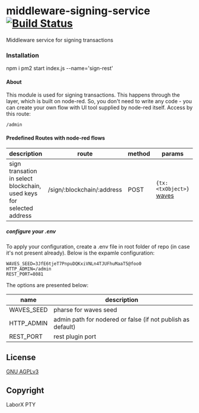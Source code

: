# middleware-signing-service [![Build Status](https://travis-ci.org/ChronoBank/middleware-signing-service.svg?branch=master)](https://travis-ci.org/ChronoBank/middleware-signing-service)

Middleware service for signing transactions 

### Installation

npm i
pm2 start index.js --name='sign-rest'

#### About
This module is used for signing transactions. This happens through the layer, which is built on node-red.
So, you don't need to write any code - you can create your own flow with UI tool supplied by node-red itself. Access by this route:
```
/admin
````


#### Predefined Routes with node-red flows

| description | route | method | params | output | 
| --------- | ---- | - | ---- | --- | 
| sign transation in select blockchain, used keys for selected address | /sign/:blockchain/:address | POST | ```{tx: <txObject>}``` [waves](examples/input_waves.md) | [waves](examples/output_waves.md)


##### сonfigure your .env

To apply your configuration, create a .env file in root folder of repo (in case it's not present already).
Below is the expamle configuration:

```
WAVES_SEED=3JfE6tjeT7PnpuDQKxiVNLn4TJUFhuMaaT5@foo0
HTTP_ADMIN=/admin
REST_PORT=8081

```

The options are presented below:

| name | description|
| ------ | ------ |
| WAVES_SEED | pharse for waves seed
| HTTP_ADMIN | admin path for nodered or false (if not publish as default)
| REST_PORT   | rest plugin port


License
----
 [GNU AGPLv3](LICENSE)

Copyright
----
LaborX PTY

